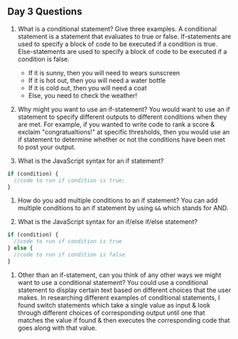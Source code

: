 ## Day 3 Questions

1. What is a conditional statement? Give three examples.
A conditional statement is a statement that evaluates to true or false. If-statements are used to specify a block of code to be executed if a condition is true. Else-statements are used to specify a block of code to be executed if a condition is false.
   * If it is sunny, then you will need to wears sunscreen
   * If it is hot out, then you will need a water bottle
   * If it is cold out, then you will need a coat
   * Else, you need to check the weather!

1. Why might you want to use an if-statement?
You would want to use an if statement to specify different outputs to different conditions when they are met. For example, if you wanted to write code to rank a score & exclaim "congratualtions!" at specific thresholds, then you would use an if statement to determine whether or not the conditions have been met to post your output.

1. What is the JavaScript syntax for an if statement?
```JavaScript
if (condition) {
  //code to run if condition is true;
}
```
1. How do you add multiple conditions to an if statement?
You can add multiple conditions to an if statement by using ```&&``` which stands for AND.

1. What is the JavaScript syntax for an if/else if/else statement?

```JavaScript
if (condition) {
  //code to run if condition is true
} else {
  //code to run if condition is false
}
```

1. Other than an if-statement, can you think of any other ways we might want to use a conditional statement?
You could use a conditional statement to display certain text based on different choices that the user makes. In researching different examples of conditional statements, I found switch statements which take a single value as input & look through different choices of corresponding output until one that matches the value if found & then executes the corresponding code that goes along with that value.
